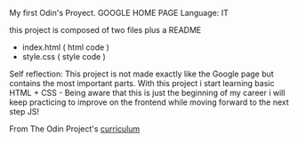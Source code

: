 My first Odin's Proyect. GOOGLE HOME PAGE
Language: IT

this project is composed of two files plus a README

- index.html ( html code )
- style.css ( style code )

Self reflection: This project is not made exactly like the Google page but contains the most important parts. With this project i start learning basic HTML + CSS -
Being aware that this is just the beginning of my career i will keep practicing to improve on the frontend while moving forward to the next step JS!




 From The Odin Project's [curriculum](https://rawcdn.githack.com/fabiennefortunio/google-homepage/e94bc66f329412324f6dc8f60fbbc255b7590510/index.html)
 
 
 
